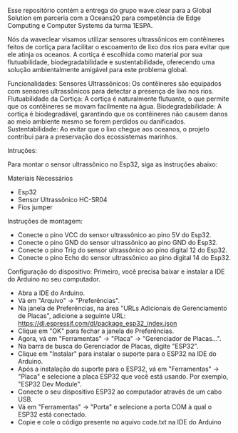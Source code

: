 Esse repositório contém a entrega do grupo wave.clear para a Global Solution em parceria com a Oceans20 para competência de Edge Computing e Computer Systems da turma 1ESPA. 

Nós da waveclear visamos utilizar sensores ultrassônicos em contêineres feitos de cortiça para facilitar o escoamento de lixo dos rios para evitar que ele atinja os oceanos. A cortiça é escolhida como material por sua flutuabilidade, biodegradabilidade e sustentabilidade, oferecendo uma solução ambientalmente amigável para este problema global.

Funcionalidades:
Sensores Ultrassônicos: Os contêineres são equipados com sensores ultrassônicos para detectar a presença de lixo nos rios.
Flutuabilidade da Cortiça: A cortiça é naturalmente flutuante, o que permite que os contêineres se movam facilmente na água.
Biodegradabilidade: A cortiça é biodegradável, garantindo que os contêineres não causem danos ao meio ambiente mesmo se forem perdidos ou danificados.
Sustentabilidade: Ao evitar que o lixo chegue aos oceanos, o projeto contribui para a preservação dos ecossistemas marinhos.

Intruções:

Para montar o sensor ultrassônico no Esp32, siga as instruções abaixo:

Materiais Necessários
- Esp32
- Sensor Ultrassônico HC-SR04
- Fios jumper

Instruções de montagem:

- Conecte o pino VCC do sensor ultrassônico ao pino 5V do Esp32.
- Conecte o pino GND do sensor ultrassônico ao pino GND do Esp32.
- Conecte o pino Trig do sensor ultrassônico ao pino digital 12 do Esp32.
- Conecte o pino Echo do sensor ultrassônico ao pino digital 14 do Esp32.

Configuração do dispositivo:
Primeiro, você precisa baixar e instalar a IDE do Arduino no seu computador.

- Abra a IDE do Arduino.
- Vá em "Arquivo" -> "Preferências".
- Na janela de Preferências, na área "URLs Adicionais de Gerenciamento de Placas", adicione a seguinte URL: https://dl.espressif.com/dl/package_esp32_index.json
- Clique em "OK" para fechar a janela de Preferências.
- Agora, vá em "Ferramentas" -> "Placa" -> "Gerenciador de Placas...".
- Na barra de busca do Gerenciador de Placas, digite "ESP32".
- Clique em "Instalar" para instalar o suporte para o ESP32 na IDE do Arduino.
- Após a instalação do suporte para o ESP32, vá em "Ferramentas" -> "Placa" e selecione a placa ESP32 que você está usando. Por exemplo, "ESP32 Dev Module".
- Conecte o seu dispositivo ESP32 ao computador através de um cabo USB.
- Vá em "Ferramentas" -> "Porta" e selecione a porta COM à qual o ESP32 está conectado.
- Copie e cole o código presente no aquivo code.txt na IDE do Arduino
